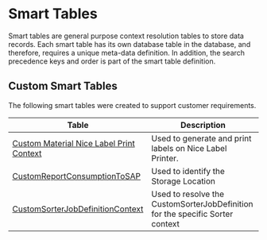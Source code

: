 # Smart Tables

Smart tables are general purpose context resolution tables to store data records. Each smart table has its own database table in the database, and therefore, requires a unique meta-data definition. In addition, the search precedence keys and order is part of the smart table definition.

## Custom Smart Tables

The following smart tables were created to support customer requirements.

| Table                     | Description       |
| ------                    | ------            |
| [Custom Material Nice Label Print Context](/cmf.custom.help/techspec>artifacts>smarttables>CustomMaterialNiceLabelPrintContext) | Used to generate and print labels on Nice Label Printer. |
| [CustomReportConsumptionToSAP](/cmf.custom.help/techspec>artifacts>smarttables>CustomReportConsumptionToSAP) | Used to identify the Storage Location |
| [CustomSorterJobDefinitionContext](/cmf.custom.help/techspec>artifacts>smarttables>CustomSorterJobDefinitionContext) | Used to resolve the CustomSorterJobDefinition for the specific Sorter context |


